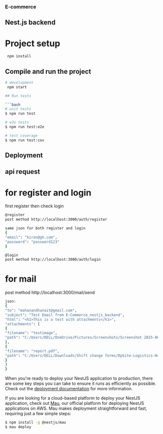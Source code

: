 ### E-commerce

## Nest.js backend

# Project setup

```bash
 npm install
```

## Compile and run the project

````bash
# development
 npm start

## Run tests

```bash
# unit tests
$ npm run test

# e2e tests
$ npm run test:e2e

# test coverage
$ npm run test:cov
````

## Deployment

## api request

# for register and login

first register then check login

```bash
@register
post method http://localhost:3000/auth/register

same json for both register and login
{
"email": "kiran@gh.com",
"password": "password123"
}

@login
post method http://localhost:3000/auth/login
```

# for mail

post method http://localhost:3000/mail/send

```bash
json:
{
"to": "mahanandhanait@gmail.com",
"subject": "Test Email from E-Commerce_nestjs_backend",
"html": "<h1>This is a test with attachments</h1>",
"attachments": [
{
"filename": "testimage",
"path": "C:/Users/DELL/OneDrive/Pictures/Screenshots/Screenshot 2025-06-12 114204.png"
},
{
"filename": "report.pdf",
"path": "C:/Users/DELL/Downloads/Shift change forms/OpSite-Logistics-Handover_Fillable.pdf"
}
]
}
```

When you're ready to deploy your NestJS application to production, there are some key steps you can take to ensure it runs as efficiently as possible. Check out the [deployment documentation](https://docs.nestjs.com/deployment) for more information.

If you are looking for a cloud-based platform to deploy your NestJS application, check out [Mau](https://mau.nestjs.com), our official platform for deploying NestJS applications on AWS. Mau makes deployment straightforward and fast, requiring just a few simple steps:

```bash
$ npm install -g @nestjs/mau
$ mau deploy
```
